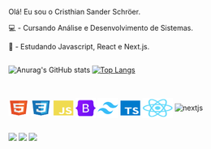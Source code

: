 Olá! Eu sou o Cristhian Sander Schröer.

💻 - Cursando Análise e Desenvolvimento de Sistemas.

📒 - Estudando Javascript, React e Next.js.

##
![Anurag's GitHub stats](https://github-readme-stats.vercel.app/api?username=Cristhian-Shr&show_icons=true&theme=dark)
[![Top Langs](https://github-readme-stats.vercel.app/api/top-langs/?username=Cristhian-Shr&layout=compact&theme=dark)](https://github.com/anuraghazra/github-readme-stats)
##

<div style="display: inline_block"><br>
  <img align="center" alt="HTML" height="30" width="40" src="https://raw.githubusercontent.com/devicons/devicon/master/icons/html5/html5-original.svg">
  <img align="center" alt="CSS" height="30" width="40" src="https://raw.githubusercontent.com/devicons/devicon/master/icons/css3/css3-original.svg">
  <img align="center" alt="JS" height="30" width="40" src="https://raw.githubusercontent.com/devicons/devicon/master/icons/javascript/javascript-plain.svg">  
  <img align="center" alt="BOOTSTRAP" height="40" width="40" src="https://raw.githubusercontent.com/devicons/devicon/master/icons/bootstrap/bootstrap-original.svg">
  <img align="center" alt="TAILWINDCSS" height="40" width="40" src="https://raw.githubusercontent.com/devicons/devicon/master/icons/tailwindcss/tailwindcss-original.svg">
  <img align="center" alt="typescript" height="30" width="40" src="https://raw.githubusercontent.com/devicons/devicon/master/icons/typescript/typescript-plain.svg">
  <img align="center" alt="react" height="40" width="60" src="https://raw.githubusercontent.com/devicons/devicon/master/icons/react/react-original.svg">
  <img align="center" alt="nextjs" height="40" width="40" src="https://cdn.jsdelivr.net/gh/devicons/devicon/icons/nextjs/nextjs-original.svg">
</div>


##

<div> 
  <a href="https://www.instagram.com/cristhian.shr/" target="_blank"><img src="https://img.shields.io/badge/-Instagram-%23E4405F?style=for-the-badge&logo=instagram&logoColor=white" target="_blank"></a> 
  <a href = "mailto:cristhianschroer@gmail.com"><img src="https://img.shields.io/badge/-Gmail-%23333?style=for-the-badge&logo=gmail&logoColor=white" target="_blank"></a>
  <a href="https://www.linkedin.com/in/cristhian-sander-schr%C3%B6er-749746162/" target="_blank"><img src="https://img.shields.io/badge/-LinkedIn-%230077B5?style=for-the-badge&logo=linkedin&logoColor=white" target="_blank"></a> 
</div>
